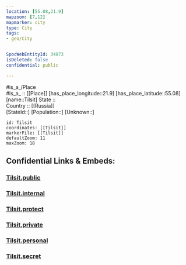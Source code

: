 ```yaml
---
location: [55.08,21.9] 
mapzoom: [7,12] 
mapmarker: city 
type: City
tags:
- geo/City


SpocWebEntityId: 34873
isDeleted: false
confidential: public

---
```

#is_a_/Place  
#is_a_ :: [[Place]] 
[has_place_longitude::21.9] 
[has_place_latitude::55.08] 
[name::Tilsit] 
State ::  
Country :: [[Russia]]  
[StateId::] 
[Population::] 
[Unknown::] 


```leaflet
id: Tilsit
coordinates: [[Tilsit]] 
markerFile: [[Tilsit]] 
defaultZoom: 11 
maxZoom: 18
```


## Confidential Links & Embeds: 

### [Tilsit.public](/_public/\Earth\Continent\Europe\Europe~East\Russia\Russia~NorthWest\Kaliningrad~Oblast\CityTilsit.public.md) 

### [Tilsit.internal](/_internal/\Earth\Continent\Europe\Europe~East\Russia\Russia~NorthWest\Kaliningrad~Oblast\CityTilsit.internal.md) 

### [Tilsit.protect](/_protect/\Earth\Continent\Europe\Europe~East\Russia\Russia~NorthWest\Kaliningrad~Oblast\CityTilsit.protect.md) 

### [Tilsit.private](/_private/\Earth\Continent\Europe\Europe~East\Russia\Russia~NorthWest\Kaliningrad~Oblast\CityTilsit.private.md) 

### [Tilsit.personal](/_personal/\Earth\Continent\Europe\Europe~East\Russia\Russia~NorthWest\Kaliningrad~Oblast\CityTilsit.personal.md) 

### [Tilsit.secret](/_secret/\Earth\Continent\Europe\Europe~East\Russia\Russia~NorthWest\Kaliningrad~Oblast\CityTilsit.secret.md)

